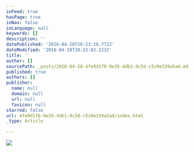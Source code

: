 ```yaml
---
inFeed: true
hasPage: true
inNav: false
inLanguage: null
keywords: []
description: ''
datePublished: '2016-04-28T20:23:26.772Z'
dateModified: '2016-04-28T20:22:02.223Z'
title: ''
author: []
sourcePath: _posts/2016-04-28-4fe9d1f6-9e35-4db1-9c5d-c5c0e339a5ad.md
published: true
authors: []
publisher:
  name: null
  domain: null
  url: null
  favicon: null
starred: false
url: 4fe9d1f6-9e35-4db1-9c5d-c5c0e339a5ad/index.html
_type: Article

---
```

![](https://the-grid-user-content.s3-us-west-2.amazonaws.com/33dec0c7-e644-4d40-bd64-1d5aac63817b.jpg)
